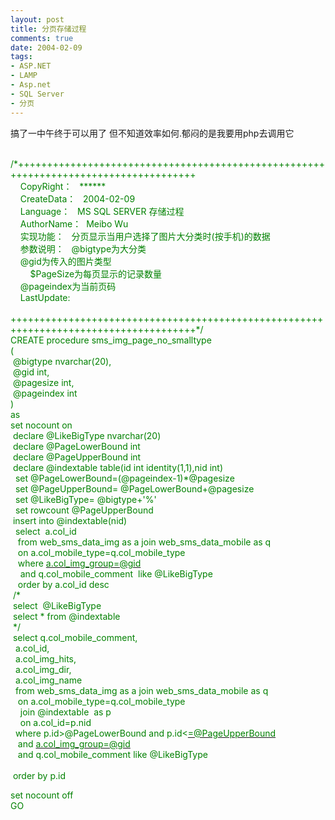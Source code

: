```yaml
---
layout: post
title: 分页存储过程
comments: true
date: 2004-02-09
tags:
- ASP.NET
- LAMP
- Asp.net
- SQL Server
- 分页
---
```


<p>搞了一中午终于可以用了 但不知道效率如何.郁闷的是我要用php去调用它</p>
<p><span style="color: #008000;">  /*+++++++++++++++++++++++++++++++++++++++++++++++++++++++++++++++++++++++++++++++++++++<br />    CopyRight：   ******<br />    CreateData：   2004-02-09<br />    Language：   MS SQL SERVER 存储过程<br />    AuthorName：  Meibo Wu</span><br /><span style="color: #008000;">    实现功能：   分页显示当用户选择了图片大分类时(按手机)的数据<br />    参数说明：   @bigtype为大分类<br />    @gid为传入的图片类型           <br />        $PageSize为每页显示的记录数量<br />    @pageindex为当前页码                             <br />    LastUpdate:            <br />    ++++++++++++++++++++++++++++++++++++++++++++++++++++++++++++++++++++++++++++++++++++++*/<br />CREATE procedure sms_img_page_no_smalltype<br />(<br /> @bigtype nvarchar(20),<br /> @gid int,<br /> @pagesize int,<br /> @pageindex int<br />)<br />as<br />set nocount on<br /> declare @LikeBigType nvarchar(20)<br /> declare @PageLowerBound int<br /> declare @PageUpperBound int<br /> declare @indextable table(id int identity(1,1),nid int)<br />  set @PageLowerBound=(@pageindex-1)*@pagesize<br />  set @PageUpperBound= @PageLowerBound+@pagesize<br />  set @LikeBigType= @bigtype+'%'<br />  set rowcount @PageUpperBound<br /> insert into @indextable(nid)<br />  select  a.col_id<br />   from web_sms_data_img as a join web_sms_data_mobile as q<br />   on a.col_mobile_type=q.col_mobile_type<br />   where </span><a href="mailto:a.col_img_group=@gid"><span style="color: #008000;">a.col_img_group=@gid</span></a><span style="color: #008000;"><br />    and q.col_mobile_comment  like @LikeBigType<br />   order by a.col_id desc <br /> /*<br /> select  @LikeBigType<br /> select * from @indextable <br /> */<br /> select q.col_mobile_comment,<br />  a.col_id,<br />  a.col_img_hits,<br />  a.col_img_dir,<br />  a.col_img_name<br />  from web_sms_data_img as a join web_sms_data_mobile as q<br />   on a.col_mobile_type=q.col_mobile_type<br />    join @indextable  as p<br />    on a.col_id=p.nid<br />  where p.id&gt;@PageLowerBound and p.id&lt;</span><a href="mailto:=@PageUpperBound"><span style="color: #008000;">=@PageUpperBound</span></a><span style="color: #008000;"><br />   and </span><a href="mailto:a.col_img_group=@gid"><span style="color: #008000;">a.col_img_group=@gid</span></a><span style="color: #008000;"><br />   and q.col_mobile_comment like @LikeBigType<br /> <br /> order by p.id</span></p>
<p><span style="color: #008000;">set nocount off<br />GO<br /></span></p>				

